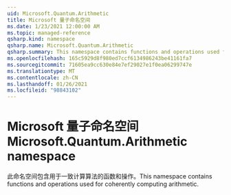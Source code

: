 ```yaml
---
uid: Microsoft.Quantum.Arithmetic
title: Microsoft 量子命名空间
ms.date: 1/23/2021 12:00:00 AM
ms.topic: managed-reference
qsharp.kind: namespace
qsharp.name: Microsoft.Quantum.Arithmetic
qsharp.summary: This namespace contains functions and operations used for coherently computing arithmetic.
ms.openlocfilehash: 165c5929d8f980ed7ccf6134986243be41161fa7
ms.sourcegitcommit: 71605ea9cc630e84e7ef29027e1f0ea06299747e
ms.translationtype: MT
ms.contentlocale: zh-CN
ms.lasthandoff: 01/26/2021
ms.locfileid: "98843102"
---
```

# <a name="microsoftquantumarithmetic-namespace"></a><span data-ttu-id="53d65-102">Microsoft 量子命名空间</span><span class="sxs-lookup"><span data-stu-id="53d65-102">Microsoft.Quantum.Arithmetic namespace</span></span>

<span data-ttu-id="53d65-103">此命名空间包含用于一致计算算法的函数和操作。</span><span class="sxs-lookup"><span data-stu-id="53d65-103">This namespace contains functions and operations used for coherently computing arithmetic.</span></span>

